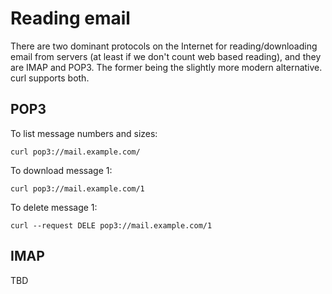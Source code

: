 # Reading email

There are two dominant protocols on the Internet for reading/downloading email
from servers (at least if we don't count web based reading), and they are IMAP
and POP3. The former being the slightly more modern alternative. curl supports
both.

## POP3

To list message numbers and sizes:

    curl pop3://mail.example.com/

To download message 1:

    curl pop3://mail.example.com/1

To delete message 1:

    curl --request DELE pop3://mail.example.com/1

## IMAP

TBD
